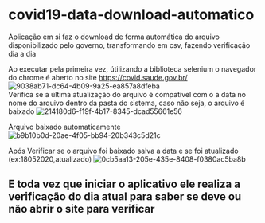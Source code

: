 # covid19-data-download-automatico
Aplicação em si faz o download de forma automática do arquivo disponibilizado pelo governo, transformando em csv, fazendo verificação dia a dia 



Ao executar pela primeira vez, útilizando a biblioteca selenium o navegador do chrome é aberto no site https://covid.saude.gov.br/ 
![9038ab71-dc64-4b09-9a25-ea857a8dfeba](https://user-images.githubusercontent.com/62525983/82153352-4cf87600-983d-11ea-8972-67eebbf659ab.jpg)
<br>
Verifica se a última atualização do arquivo é compatível com o a data no nome do arquivo dentro da pasta do sistema, caso não seja, o arquivo é baixado
![214180d6-f19f-4b17-8345-dcad55661e56](https://user-images.githubusercontent.com/62525983/82153362-597cce80-983d-11ea-8ccb-cf107f188b44.jpg)

Arquivo baixado automaticamente
![b9b10b0d-20ae-4f05-bb94-20b343c5d21c](https://user-images.githubusercontent.com/62525983/82153440-cbedae80-983d-11ea-9dad-6889ba1c9a7f.jpg)

Após Verificar se o arquivo foi baixado salva a data e se foi atualizado (ex:18052020,atualizado)
![0cb5aa13-205e-435e-8408-f0380ac5ba8b](https://user-images.githubusercontent.com/62525983/82153369-600b4600-983d-11ea-9bbf-5be6a696701f.jpg)
<br>
<h2>E toda vez que iniciar o aplicativo ele realiza a verificação do dia atual para saber se deve ou não abrir o site para verificar<h2>
